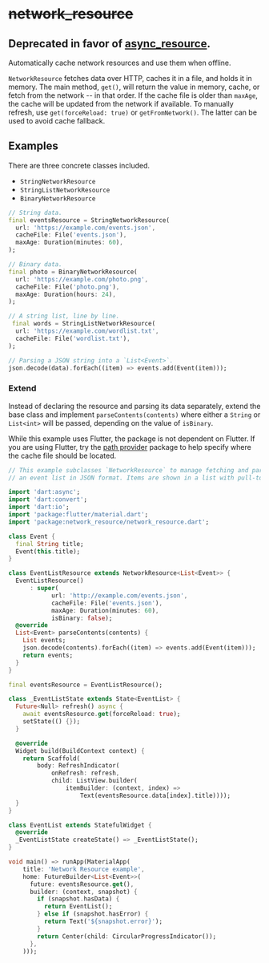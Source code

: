 # ~~network_resource~~

## Deprecated in favor of [async_resource](https://pub.dartlang.org/packages/async_resource).

Automatically cache network resources and use them when offline.

`NetworkResource` fetches data over HTTP, caches it in a file, and holds it in memory.
The main method, `get()`, will return the value in memory, cache,
or fetch from the network -- in that order. If the cache file is older than `maxAge`,
the cache will be updated from the network if available. To manually refresh, use `get(forceReload: true)`
or `getFromNetwork()`. The latter can be used to avoid cache fallback.

## Examples

There are three concrete classes included.

* `StringNetworkResource`
* `StringListNetworkResource`
* `BinaryNetworkResource`

```dart
// String data.
final eventsResource = StringNetworkResource(
  url: 'https://example.com/events.json',
  cacheFile: File('events.json'),
  maxAge: Duration(minutes: 60),
);

// Binary data.
final photo = BinaryNetworkResource(
  url: 'https://example.com/photo.png',
  cacheFile: File('photo.png'),
  maxAge: Duration(hours: 24),
);

// A string list, line by line.
 final words = StringListNetworkResource(
  url: 'https://example.com/wordlist.txt',
  cacheFile: File('wordlist.txt'),
);

// Parsing a JSON string into a `List<Event>`.
json.decode(data).forEach((item) => events.add(Event(item)));
```

### Extend

Instead of declaring the resource and parsing its data separately, extend the
base class and implement `parseContents(contents)` where either a `String` or `List<int>` will be passed, depending on the value of `isBinary`.

While this example uses Flutter, the package is not dependent on Flutter. If you are using Flutter, try the [path provider](https://pub.dartlang.org/packages/path_provider) package to help specify where the cache file should be located.

```dart
// This example subclasses `NetworkResource` to manage fetching and parsing
// an event list in JSON format. Items are shown in a list with pull-to-refresh.

import 'dart:async';
import 'dart:convert';
import 'dart:io';
import 'package:flutter/material.dart';
import 'package:network_resource/network_resource.dart';

class Event {
  final String title;
  Event(this.title);
}

class EventListResource extends NetworkResource<List<Event>> {
  EventListResource()
      : super(
            url: 'http://example.com/events.json',
            cacheFile: File('events.json'),
            maxAge: Duration(minutes: 60),
            isBinary: false);
  @override
  List<Event> parseContents(contents) {
    List events;
    json.decode(contents).forEach((item) => events.add(Event(item)));
    return events;
  }
}

final eventsResource = EventListResource();

class _EventListState extends State<EventList> {
  Future<Null> refresh() async {
    await eventsResource.get(forceReload: true);
    setState(() {});
  }

  @override
  Widget build(BuildContext context) {
    return Scaffold(
        body: RefreshIndicator(
            onRefresh: refresh,
            child: ListView.builder(
                itemBuilder: (context, index) =>
                    Text(eventsResource.data[index].title))));
  }
}

class EventList extends StatefulWidget {
  @override
  _EventListState createState() => _EventListState();
}

void main() => runApp(MaterialApp(
    title: 'Network Resource example',
    home: FutureBuilder<List<Event>>(
      future: eventsResource.get(),
      builder: (context, snapshot) {
        if (snapshot.hasData) {
          return EventList();
        } else if (snapshot.hasError) {
          return Text('${snapshot.error}');
        }
        return Center(child: CircularProgressIndicator());
      },
    )));
```
